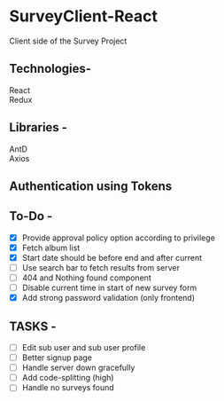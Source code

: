 # SurveyClient-React

Client side of the Survey Project  

## Technologies-

React  
Redux  

## Libraries -  

AntD  
Axios  

## Authentication using Tokens  

## To-Do -

- [x] Provide approval policy option according to privilege  
- [x] Fetch album list  
- [x] Start date should be before end and after current
- [ ] Use search bar to fetch results from server  
- [ ] 404 and Nothing found component
- [ ] Disable current time in start of new survey form  
- [x] Add strong password validation (only frontend)

## TASKS -

- [ ] Edit sub user and sub user profile
- [ ] Better signup page
- [ ] Handle server down gracefully
- [ ] Add code-splitting (high)
- [ ] Handle no surveys found